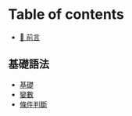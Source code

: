 # Table of contents

* [🥳 前言](README.md)

## 基礎語法

* [基礎](ji-chu-yu-fa/ji-chu.md)
* [變數](ji-chu-yu-fa/bian-shu.md)
* [條件判斷](ji-chu-yu-fa/tiao-jian-pan-duan.md)
